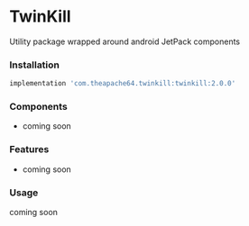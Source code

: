 # TwinKill

Utility package wrapped around android JetPack components

### Installation

```groovy
implementation 'com.theapache64.twinkill:twinkill:2.0.0'
```

### Components

 - coming soon
 
### Features

 - coming soon

### Usage

coming soon